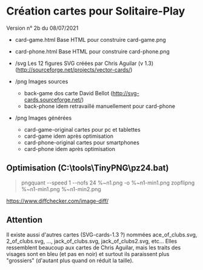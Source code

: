 Création cartes pour Solitaire-Play
===================================

Version n° 2b du 08/07/2021


* card-game.html          Base HTML pour construire card-game.png
* card-phone.html         Base HTML pour construire card-phone.png

* /svg                    Les 12 figures SVG créées par Chris Aguilar (v 1.3)
                          (http://sourceforge.net/projects/vector-cards/)

* /png                    Images sources
  - back-game             dos carte David Bellot (http://svg-cards.sourceforge.net/)
  - back-phone            idem retravaillé manuellement pour card-phone

* /png                    Images générées
  - card-game-original    cartes pour pc et tablettes
  - card-game             idem après optimisation
  - card-phone-original   cartes pour smartphones
  - card-phone            idem après optimisation


Optimisation (C:\tools\TinyPNG\pz24.bat)
------------
> pngquant --speed 1 --nofs 24 %~n1.png -o %~n1-min1.png
> zopflipng %~n1-min1.png %~n1-min2.png



https://www.diffchecker.com/image-diff/


Attention
---------
Il existe aussi d'autres cartes (SVG-cards-1.3 ?) nommées ace_of_clubs.svg,
2_of_clubs.svg, ..., jack_of_clubs.svg, jack_of_clubs2.svg, etc... Elles
ressemblent beaucoup aux cartes de Chris Aguilar, mais les traits des visages
sont en bleu (et pas en noir) et surtout ils paraissent plus "grossiers"
(d'autant plus quand on réduit la taille).
